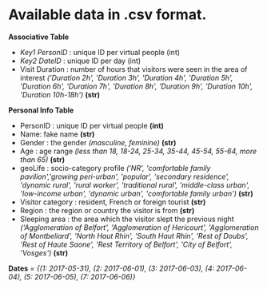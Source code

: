 # Available data in .csv format.

**Associative Table**
- *Key1 PersonID* : unique ID per virtual people (int)
- *Key2 DateID* : unique ID per day (int)
- Visit Duration : number of hours that visitors were seen in the area of interest *('Duration 2h', 'Duration 3h', 'Duration 4h', 'Duration 5h', 'Duration 6h', 'Duration 7h', 'Duration 8h', 'Duration 9h', 'Duration 10h', 'Duration 10h-18h')* **(str)**

**Personal Info Table**
- PersonID : unique ID per virtual people **(int)**
- Name: fake name **(str)**
- Gender : the gender *(masculine, feminine)* **(str)**
- Age : age range *(less than 18, 18-24, 25-34, 35-44, 45-54, 55-64, more than 65)* **(str)**
- geoLife : socio-category profile *('NR', 'comfortable family pavilion','growing peri-urban', 'popular', 'secondary residence', 'dynamic rural', 'rural worker', 'traditional rural', 'middle-class urban', 'low-income urban', 'dynamic urban', 'comfortable family urban')* **(str)**
- Visitor category : resident, French or foreign tourist **(str)**
- Region : the region or country the visitor is from **(str)**
- Sleeping area : the area which the visitor slept the previous night *('Agglomeration of Belfort', 'Agglomeration of Hericourt', 'Agglomeration of Montbeliard', 'North Haut Rhin', 'South Haut Rhin', 'Rest of Doubs', 'Rest of Haute Saone', 'Rest Territory of Belfort', 'City of Belfort', 'Vosges')* **(str)**

**Dates** = *{(1: 2017-05-31), (2: 2017-06-01), (3: 2017-06-03), (4: 2017-06-04), (5: 2017-06-05), (7: 2017-06-06)}*
